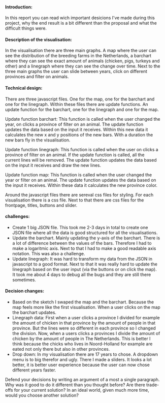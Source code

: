 #### Introduction:

In this report you can read wich important desicions I've made during this project,
why the end result is a bit different than the proposal and what the difficult things were.

#### Description of the visualisation: 

In the visualisation there are three main graphs. A map where the user can see the distribution of the breeding farms in the Netherlands,
a barchart where they can see the exact amount of animals (chicken, pigs, turkeys and other) and a linegraph where 
they can see the change over time. Next to the three main graphs the user can slide between years,
click on different provinces and filter on animals.

#### Technical design:
There are three javascript files. One for the map, one for the barchart and one for the linegraph. Within these files there are update
functions. An update function for the barchart, one for the linegraph and one for the map.

Update function barchart: This function is called when the user changed the year, on clicks a province of filter on an animal. 
The update function updates the data based on the input it receives. Within this new data it calculates the new x and y positions of 
the new bars. With a duration the new bars fly in the visualisation.

Update function linegraph: This function is called when the user on clicks a province of filter on an animal. 
If the update function is called, all the current lines will be removed. The update function updates the data based on the input it 
receives and draw the new lines.

Update function map: This function is called when the user changed the year or filter on an animal. 
The update function updates the data based on the input it receives. Within these data it calculates the new province color.

Around the javascript files there are sereval css files for styling. For each visualisation there is a css file. Next to that there are
css files for the frontpage, titles, buttons and slider.

#### challenges:
- Create 1 big JSON file. This took me 2-3 days in total to create one JSON file where all the data is good structured 
for all the visualisations.
- Update the barchart. Mainly updating the y-axis of the barchart. There is a lot of difference between the values of the bars. 
Therefore I had to make a logaritmic axis. Next to that I had to make a good readable axis notation. This was also a challenge.
- Update linegraph: It was hard to transform my data from the JSON in javascript to a good format. Next to that it was
really hard to update the linegraph based on the user input (via the buttons or on click the map). It took me about 4 days to debug
all the bugs and they are still there sometimes.

#### Decision changes:
- Based on the sketch I swaped the map and the barchart. Because the map feels more like the first visualisation. When a user clicks
on the map the barchart updates.
- Linegraph data: First when a user clicks a province I divided for example the amount of chicken in that province by the amount
of people in that province. But the lines were so different in each province so I changed the division. Now, when a users clicks
a provinces I divide the amount of chicken by the amount of people in The Netherlands. This is better I think because the chicks 
who lives in Noord-Holland for example are eated not only there but also in other provinces.
- Drop down: In my visualisation there are 17 years to chose. A dropdown menu is to big therefor and ugly. There I made a sliders.
It looks a lot better, it is better user experience because the user can now chose different years faster.


Defend your decisions by writing an argument of a most a single paragraph. Why was it good to do it different than you thought before?
Are there trade-offs for your current solution? In an ideal world, given much more time, would you choose another solution?






